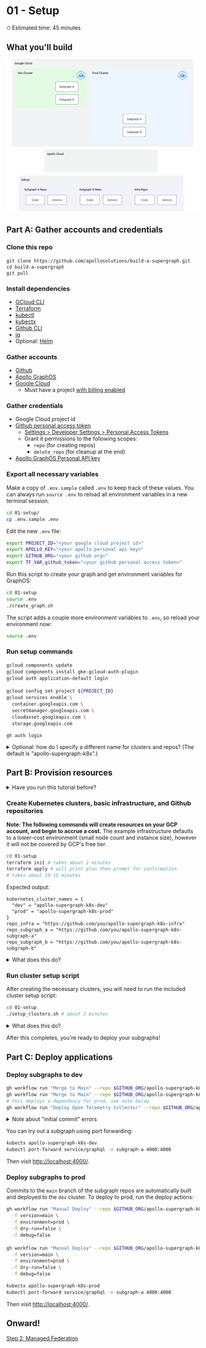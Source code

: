 # 01 - Setup

⏱ Estimated time: 45 minutes

## What you'll build

![Architecture diagram of the supergraph](01-diagram.png)

## Part A: Gather accounts and credentials

### Clone this repo

```
git clone https://github.com/apollosolutions/build-a-supergraph.git
cd build-a-supergraph
git pull
```

### Install dependencies

- [GCloud CLI](https://cloud.google.com/sdk/docs/install)
- [Terraform](https://learn.hashicorp.com/tutorials/terraform/install-cli)
- [kubectl](https://kubernetes.io/docs/tasks/tools/)
- [kubectx](https://github.com/ahmetb/kubectx#installation)
- [Github CLI](https://cli.github.com/)
- [jq](https://stedolan.github.io/jq/download/)
- Optional: [Helm](https://helm.sh/docs/intro/install/)

### Gather accounts

- [Github](https://github.com/signup)
- [Apollo GraphOS](https://studio.apollographql.com/signup?referrer=build-a-supergraph)
- [Google Cloud](https://console.cloud.google.com/freetrial)
  - Must have a project [with billing enabled](https://cloud.google.com/resource-manager/docs/creating-managing-projects#gcloud)

### Gather credentials

- Google Cloud project id
- [Github personal access token](https://docs.github.com/en/authentication/keeping-your-account-and-data-secure/creating-a-personal-access-token)
  - [Settings > Developer Settings > Personal Access Tokens](https://github.com/settings/tokens)
  - Grant it permissions to the following scopes:
    - `repo` (for creating repos)
    - `delete_repo` (for cleanup at the end)
- [Apollo GraphOS Personal API key](https://studio.apollographql.com/user-settings/api-keys)

### Export all necessary variables

Make a copy of `.env.sample` called `.env` to keep track of these values. You can always run `source .env` to reload all environment variables in a new terminal session.

```sh
cd 01-setup/
cp .env.sample .env
```

Edit the new `.env` file:

```sh
export PROJECT_ID="<your google cloud project id>"
export APOLLO_KEY="<your apollo personal api key>"
export GITHUB_ORG="<your github org>"
export TF_VAR_github_token="<your github personal access token>"
```

Run this script to create your graph and get environment variables for GraphOS:

```sh
cd 01-setup
source .env
./create_graph.sh
```

The script adds a couple more environment variables to `.env`, so reload your environment now:

```sh
source .env
```

### Run setup commands

```sh
gcloud components update
gcloud components install gke-gcloud-auth-plugin
gcloud auth application-default login

gcloud config set project ${PROJECT_ID}
gcloud services enable \
  container.googleapis.com \
  secretmanager.googleapis.com \
  cloudasset.googleapis.com \
  storage.googleapis.com
```

```
gh auth login
```

<details>
  <summary>Optional: how do I specify a different name for clusters and repos? (The default is "apollo-supergraph-k8s".)</summary>

Before running `create_graph.sh`, `setup_clusters.sh`, or `terraform apply` export the prefix as as environment variables:

```sh
export CLUSTER_PREFIX=my-custom-prefix
export TF_VAR_demo_name=$CLUSTER_PREFIX
```

</details>

## Part B: Provision resources

<details>
  <summary>Have you run this tutorial before?</summary>

You may need to clean up your Github packages before creating new repos of the same name. Visit `https://github.com/<your github username>?tab=packages` and delete the packages created by the previous versions of the repos.

</details>

### Create Kubernetes clusters, basic infrastructure, and Github repositories

**Note: The following commands will create resources on your GCP account, and begin to accrue a cost.** The example infrastructure defaults to a lower-cost environment (small node count and instance size), however it will not be covered by GCP's free tier.

```sh
cd 01-setup
terraform init # takes about 2 minutes
terraform apply # will print plan then prompt for confirmation
# takes about 10-15 minutes
```

Expected output:

```
kubernetes_cluster_names = {
  "dev" = "apollo-supergraph-k8s-dev"
  "prod" = "apollo-supergraph-k8s-prod"
}
repo_infra = "https://github.com/you/apollo-supergraph-k8s-infra"
repo_subgraph_a = "https://github.com/you/apollo-supergraph-k8s-subgraph-a"
repo_subgraph_b = "https://github.com/you/apollo-supergraph-k8s-subgraph-b"
```

<details>
  <summary>What does this do?</summary>

Terraform provisions:

- Two Kubernetes clusters (dev and prod)
- Three Github repos (subgraph-a, subgraph-b, infra)
- Github action secrets for GCP and Apollo credentials

The subgraph repos are configured to build and deploy to the `dev` cluster once they're provisioned. (The deploy will fail the first time. See "Note about "initial commit" errors" below.)

</details>

### Run cluster setup script

After creating the necessary clusters, you will need to run the included cluster setup script:

```sh
cd 01-setup
./setup_clusters.sh # about 2 minutes
```

<details>
  <summary>What does this do?</summary>

For both `dev` and `prod` clusters:

- Configures your local `kubectl` so you can inspect your clusters
- Configures namespace, service account, and role bindings for Open Telemetry and Google Traces.

</details>

After this completes, you're ready to deploy your subgraphs!

## Part C: Deploy applications

### Deploy subgraphs to dev

```sh
gh workflow run "Merge to Main" --repo $GITHUB_ORG/apollo-supergraph-k8s-subgraph-a
gh workflow run "Merge to Main" --repo $GITHUB_ORG/apollo-supergraph-k8s-subgraph-b
# this deploys a dependency for prod, see note below
gh workflow run "Deploy Open Telemetry Collector" --repo $GITHUB_ORG/apollo-supergraph-k8s-infra
```

<details>
  <summary>Note about "initial commit" errors</summary>

When terraform creates the repositories, they immediately kick off initial workflow runs. But the secrets needed are available at that point. The "initial commit" runs will fail, but we're just re-running them with the commands above.

</details>

You can try out a subgraph using port forwarding:

```sh
kubectx apollo-supergraph-k8s-dev
kubectl port-forward service/graphql -n subgraph-a 4000:4000
```

Then visit [http://localhost:4000/](http://localhost:4000/).

### Deploy subgraphs to prod

Commits to the `main` branch of the subgraph repos are automatically built and deployed to the `dev` cluster. To deploy to prod, run the deploy actions:

```sh
gh workflow run "Manual Deploy" --repo $GITHUB_ORG/apollo-supergraph-k8s-subgraph-a \
  -f version=main \
  -f environment=prod \
  -f dry-run=false \
  -f debug=false

gh workflow run "Manual Deploy" --repo $GITHUB_ORG/apollo-supergraph-k8s-subgraph-b \
  -f version=main \
  -f environment=prod \
  -f dry-run=false \
  -f debug=false
```

```sh
kubectx apollo-supergraph-k8s-prod
kubectl port-forward service/graphql -n subgraph-a 4000:4000
```

Then visit [http://localhost:4000/](http://localhost:4000/).

## Onward!

[Step 2: Managed Federation](../02-managed-federation/)
